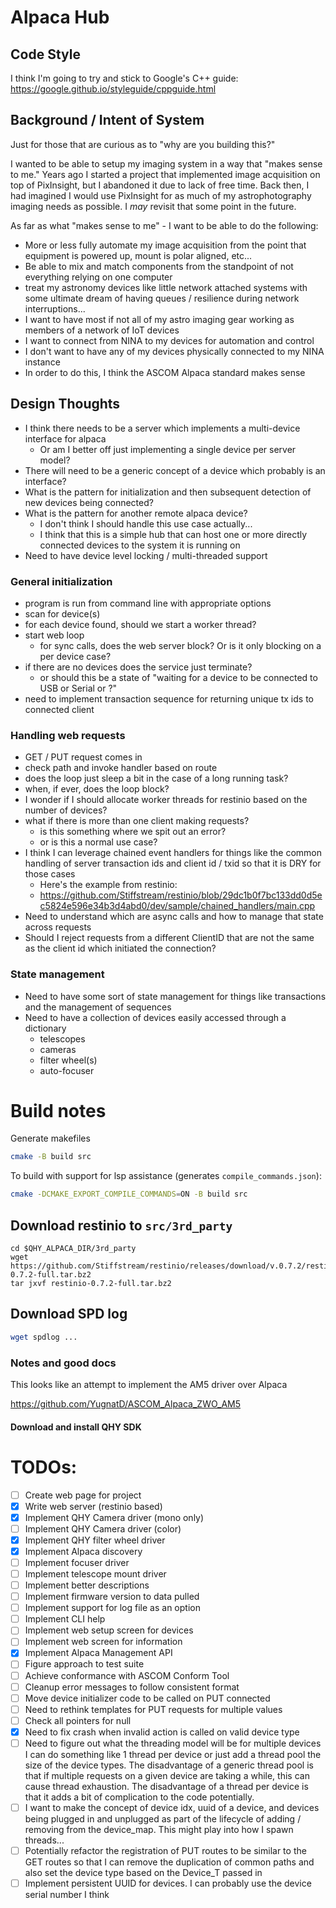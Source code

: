 # Alpaca Hub


## Code Style
I think I'm going to try and stick to Google's C++ guide: https://google.github.io/styleguide/cppguide.html

## Background / Intent of System
Just for those that are curious as to "why are you building this?"

I wanted to be able to setup my imaging system in a way that "makes sense to me." Years ago I started
a project that implemented image acquisition on top of PixInsight, but I abandoned it due to lack of
free time. Back then, I had imagined I would use PixInsight for as much of my astrophotography imaging
needs as possible. I _may_ revisit that some point in the future.

As far as what "makes sense to me" - I want to be able to do the following:
- More or less fully automate my image acquisition from the point that equipment is powered up, mount is polar aligned, etc...
- Be able to mix and match components from the standpoint of not everything relying on one computer
- treat my astronomy devices like little network attached systems with some ultimate dream of having queues / resilience during network interruptions...
- I want to have most if not all of my astro imaging gear working as
   members of a network of IoT devices
- I want to connect from NINA to my devices for automation and control
- I don't want to have any of my devices physically connected to my
  NINA instance
- In order to do this, I think the ASCOM Alpaca standard makes sense

## Design Thoughts

- I think there needs to be a server which implements a multi-device
  interface for alpaca
  - Or am I better off just implementing a single device per server model?
- There will need to be a generic concept of a device which probably
  is an interface?
- What is the pattern for initialization and then subsequent detection
  of new devices being connected?
- What is the pattern for another remote alpaca device?
  - I don't think I should handle this use case actually...
  - I think that this is a simple hub that can host one or more
    directly connected devices to the system it is running on
- Need to have device level locking / multi-threaded support

### General initialization

- program is run from command line with appropriate options
- scan for device(s)
- for each device found, should we start a worker thread?
- start web loop
  - for sync calls, does the web server block? Or is it only blocking
    on a per device case?
- if there are no devices does the service just terminate?
  - or should this be a state of "waiting for a device to be connected
    to USB or Serial or ?"
- need to implement transaction sequence for returning unique tx ids
  to connected client

### Handling web requests

- GET / PUT request comes in
- check path and invoke handler based on route
- does the loop just sleep a bit in the case of a long running task?
- when, if ever, does the loop block?
- I wonder if I should allocate worker threads for restinio based on
  the number of devices?
- what if there is more than one client making requests?
  - is this something where we spit out an error?
  - or is this a normal use case?
- I think I can leverage chained event handlers for things like the
  common handling of server transaction ids and client id / txid so
  that it is DRY for those cases
  - Here's the example from restinio:
  - https://github.com/Stiffstream/restinio/blob/29dc1b0f7bc133dd0d5ec5824e596e34b3d4abd0/dev/sample/chained_handlers/main.cpp
- Need to understand which are async calls and how to manage that
  state across requests
- Should I reject requests from a different ClientID that are not the
  same as the client id which initiated the connection?

### State management

- Need to have some sort of state management for things like
  transactions and the management of sequences
- Need to have a collection of devices easily accessed through a dictionary
  - telescopes
  - cameras
  - filter wheel(s)
  - auto-focuser


# Build notes


Generate makefiles
``` bash
cmake -B build src
```

To build with support for lsp assistance (generates `compile_commands.json`):
``` bash
cmake -DCMAKE_EXPORT_COMPILE_COMMANDS=ON -B build src
```


## Download restinio to `src/3rd_party`
```
cd $QHY_ALPACA_DIR/3rd_party
wget https://github.com/Stiffstream/restinio/releases/download/v.0.7.2/restinio-0.7.2-full.tar.bz2
tar jxvf restinio-0.7.2-full.tar.bz2
```

## Download SPD log

``` bash
wget spdlog ...
```

### Notes and good docs

This looks like an attempt to implement the AM5 driver over Alpaca

https://github.com/YugnatD/ASCOM_Alpaca_ZWO_AM5


#### Download and install QHY SDK


# TODOs:
 - [ ] Create web page for project
 - [x] Write web server (restinio based)
 - [x] Implement QHY Camera driver (mono only)
 - [ ] Implement QHY Camera driver (color)
 - [x] Implement QHY filter wheel driver
 - [x] Implement Alpaca discovery
 - [ ] Implement focuser driver
 - [ ] Implement telescope mount driver
 - [ ] Implement better descriptions
 - [ ] Implement firmware version to data pulled
 - [ ] Implement support for log file as an option
 - [ ] Implement CLI help
 - [ ] Implement web setup screen for devices
 - [ ] Implement web screen for information
 - [x] Implement Alpaca Management API
 - [ ] Figure approach to test suite
 - [ ] Achieve conformance with ASCOM Conform Tool
 - [ ] Cleanup error messages to follow consistent format
 - [ ] Move device initializer code to be called on PUT connected
 - [ ] Need to rethink templates for PUT requests for multiple values
 - [ ] Check all pointers for null
 - [x] Need to fix crash when invalid action is called on valid device type
 - [ ] Need to figure out what the threading model will be for multiple devices
       I can do something like 1 thread per device or just add a thread pool the
       size of the device types. The disadvantage of a generic thread pool
       is that if multiple requests on a given device are taking a while, this
       can cause thread exhaustion. The disadvantage of a thread per device is
       that it adds a bit of complication to the code potentially.
 - [ ] I want to make the concept of device idx, uuid of a device, and
       devices being plugged in and unplugged as part of the lifecycle
       of adding / removing from the device_map. This might play into
       how I spawn threads...
 - [ ] Potentially refactor the registration of PUT routes to be similar to the
       GET routes so that I can remove the duplication of common paths
       and also set the device type based on the Device_T passed in
 - [ ] Implement persistent UUID for devices. I can probably use the
       device serial number I think
